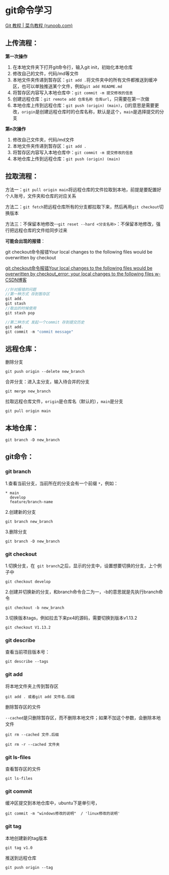 # git命令学习

[Git 教程 | 菜鸟教程 (runoob.com)](https://www.runoob.com/git/git-tutorial.html)



## **上传流程：**

**第一次操作**

1. 在本地文件夹下打开git命令行，输入git init，初始化本地仓库
2. 修改自己的文件，代码/md等文件
3. 本地文件夹传递到暂存区：`git add .`将文件夹中的所有文件都推送到缓冲区，也可以单独推送某个文件，例如`git add README.md`
4. 将暂存区内容写入本地仓库中：`git commit -m 提交修改的信息`
5. 创建远程仓库：`git remote add 仓库名称 仓库url`，只需要在第一次做
6. 本地仓库上传到远程仓库：`git push (origin) (main)`，()的意思是需要更改，`origin`是创建远程仓库时的仓库名称，默认是这个，`main`是选择提交的分支

**第n次操作**

1. 修改自己文件夹，代码/md文件
2. 本地文件夹传递到暂存区：`git add .`
3. 将暂存区内容写入本地仓库中：`git commit -m 提交修改的信息`
4. 本地仓库上传到远程仓库：`git push (origin) (main)`



## **拉取流程**：

方法一：`git pull origin main`将远程仓库的文件拉取到本地，前提是要配置好个人账号，文件夹和仓库的对应关系

方法二：`git fetch`把远程仓库所有的分支都拉取下来，然后再用`git checkout`切换版本

方法三：不保留本地修改--`git reset --hard <分支名称>`：不保留本地修改，强行把远程仓库的文件给同步过来

**可能会出现的报错**：

git checkout命令报错Your local changes to the following files would be overwritten by checkout

[git checkout命令报错Your local changes to the following files would be overwritten by checkout_error: your local changes to the following files w-CSDN博客](https://blog.csdn.net/weixin_44589540/article/details/105334650)

```c++
//针对报错的问题
//第一种方式 存到暂存区
git add.
git stash 
//取出的时候使用 
git stash pop

//第二种方式 发起一个commit 存到提交历史
git add.
git commit -m "commit message"
```





## 远程仓库：

删除分支

```
git push origin --delete new_branch
```

合并分支：进入主分支，输入待合并的分支

```
git merge new_branch
```

拉取远程仓库文件，`origin`是仓库名（默认的），`main`是分支

```
git pull origin main
```



## 本地仓库：

```
git branch -D new_branch
```



## git命令：

### git branch

1.查看当前分支，当前所在的分支会有一个前缀 `*`，例如：

```
* main
  develop
  feature/branch-name
```

2.创建新的分支

```
git branch new_branch
```

3.删除分支

```
git branch -D new_branch
```



### git checkout

1.切换分支，在` git branch`之后，显示的分支中，设置想要切换的分支，上个例子中

```
git checkout develop
```

2.创建并切换新的分支，和branch命令合二为一，-b的意思就是先执行branch命令

```
git checkout -b new_branch
```

3.切换版本tags，例如拉去下来px4的源码，需要切换到版本v1.13.2

```
git checkout V1.13.2
```



### git describe

查看当前项目版本号：

```
git describe --tags
```



### git add

将本地文件夹上传到暂存区

```
git add . 或者git add 文件名.后缀
```

删除暂存区的文件

`--cached`是只删除暂存区，而不删除本地文件；如果不加这个参数，会删除本地文件

```
git rm --cached 文件.后缀
```

```
git rm -r --cached 文件夹
```



### git ls-files

查看暂存区的文件

```
git ls-files
```



### git commit

缓冲区提交到本地仓库中，ubuntu下是单引号，

```
git commit -m "windows修改的说明"  / 'linux修改的说明'
```



### git tag

本地创建新的tag版本

```
git tag v1.0
```

推送到远程仓库

```
git push origin --tag
```



